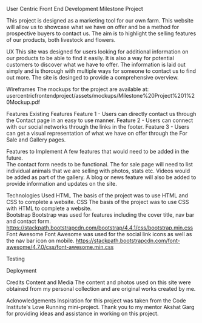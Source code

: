 User Centric Front End Development Milestone Project

This project is designed as a marketing tool for our own farm.  This website will allow us to showcase what we have on offer and be a 
method for prospective buyers to contact us.  The aim is to highlight the selling features of our products, both livestock and flowers.  

UX
This site was designed for users looking for additional information on our products to be able to find it easily.  It is also a way for
potential customers to discover what we have to offer. The information is laid out simply and is thorough with multiple ways for someone
to contact us to find out more.  The site is desinged to provide a comprehensive overview.

Wireframes
The mockups for the project are available at: usercentricfrontendproject/assets/mockups/Milestone%20Project%201%20Mockup.pdf

Features
Existing Features
        Feature 1 - Users can directly contact us through the Contact page in an easy to use manner.
        Feature 2 - Users can connect with our social networks through the links in the footer.
        Feature 3 - Users can get a visual representation of what we have on offer through the For Sale and Gallery pages.  

Features to Implement
    A few features that would need to be added in the future.  
        The contact form needs to be functional. 
        The for sale page will need to list individual animals that we are selling with photos, stats etc.
        Videos would be added as part of the gallery. 
        A blog or news feature will also be added to provide information and updates on the site. 

Technologies Used
 HTML
    The basis of the project was to use HTML and CSS to complete a website.
 CSS
    The basis of the project was to use CSS with HTML to complete a website.  
 Bootstrap
    Bootstrap was used for features including the cover title, nav bar and contact form.  
    https://stackpath.bootstrapcdn.com/bootstrap/4.4.1/css/bootstrap.min.css
 Font Awesome
    Font Awesome was used for the social link icons as well as the nav bar icon on mobile.
    https://stackpath.bootstrapcdn.com/font-awesome/4.7.0/css/font-awesome.min.css


Testing

Deployment

Credits
Content and Media
 The content and photos used on this site were obtained from my personal collection and are original works created by me. 

Acknowledgements
    Inspiration for this project was taken from the Code Institute's Love Running mini-project. 
    Thank you to my mentor Akshat Garg for providing ideas and assistance in working on this project.   